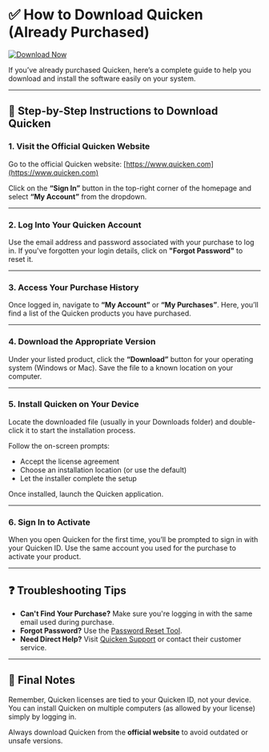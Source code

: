 
# ✅ How to Download Quicken (Already Purchased)

[![Download Now](https://img.shields.io/badge/Download-Quicken-blue?style=for-the-badge)](https://www.quicken.com/)

If you’ve already purchased Quicken, here’s a complete guide to help you download and install the software easily on your system.

---

## 🔽 Step-by-Step Instructions to Download Quicken

### 1. Visit the Official Quicken Website

Go to the official Quicken website: [https://www.quicken.com](https://www.quicken.com)

Click on the **“Sign In”** button in the top-right corner of the homepage and select **“My Account”** from the dropdown.

---

### 2. Log Into Your Quicken Account

Use the email address and password associated with your purchase to log in. If you've forgotten your login details, click on **"Forgot Password"** to reset it.

---

### 3. Access Your Purchase History

Once logged in, navigate to **“My Account”** or **“My Purchases”**. Here, you’ll find a list of the Quicken products you have purchased.

---

### 4. Download the Appropriate Version

Under your listed product, click the **“Download”** button for your operating system (Windows or Mac). Save the file to a known location on your computer.

---

### 5. Install Quicken on Your Device

Locate the downloaded file (usually in your Downloads folder) and double-click it to start the installation process.

Follow the on-screen prompts:

- Accept the license agreement
- Choose an installation location (or use the default)
- Let the installer complete the setup

Once installed, launch the Quicken application.

---

### 6. Sign In to Activate

When you open Quicken for the first time, you’ll be prompted to sign in with your Quicken ID. Use the same account you used for the purchase to activate your product.

---

## ❓ Troubleshooting Tips

- **Can't Find Your Purchase?** Make sure you're logging in with the same email used during purchase.
- **Forgot Password?** Use the [Password Reset Tool](https://www.quicken.com/password-assistance).
- **Need Direct Help?** Visit [Quicken Support](https://quickencomdownload.github.io/) or contact their customer service.

---

## 📌 Final Notes

Remember, Quicken licenses are tied to your Quicken ID, not your device. You can install Quicken on multiple computers (as allowed by your license) simply by logging in.

Always download Quicken from the **official website** to avoid outdated or unsafe versions.

